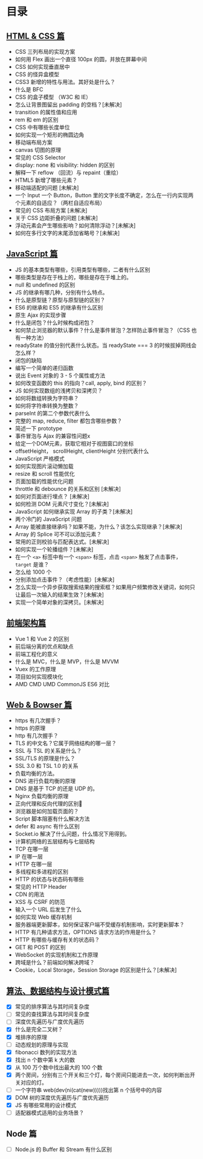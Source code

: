 # 目录

## [HTML & CSS 篇](/css-pian.md)

* CSS 三列布局的实现方案
* 如何用 Flex 画出一个直径 100px 的圆，并放在屏幕中间
* CSS 如何实现垂直居中
* CSS 的怪异盒模型
* CSS3 新增的特性与用法。其好处是什么？
* 什么是 BFC
* CSS 的盒子模型 （W3C 和 IE）
* 怎么让背景图留出 padding 的空档？[未解决]
* transition 的属性值和应用
* rem 和 em 的区别
* CSS 中有哪些长度单位
* 如何实现一个矩形的椭圆边角
* 移动端布局方案
* canvas 切图的原理
* 常见的 CSS Selector
* display: none 和 visibility: hidden 的区别
* 解释一下 reflow （回流）与 repaint（重绘）
* HTML5 新增了哪些元素？
* 移动端适配的问题 \[未解决\]
* 一个 Input 一个 Button，Button 里的文字长度不确定，怎么在一行内实现两个元素的自适应？（两栏自适应布局）
* 常见的 CSS 布局方案 \[未解决\]
* 关于 CSS 边距折叠的问题 \[未解决\]
* 浮动元素会产生哪些影响？如何清除浮动？\[未解决\]
* 如何在多行文字的末尾添加省略号？\[未解决\]

## [JavaScript 篇](/javascript-pian.md)

* JS 的基本类型有哪些，引用类型有哪些，二者有什么区别
* 哪些类型是存在于栈上的，哪些是存在于堆上的。
* null 和 undefined 的区别
* JS 的继承有哪几种，分别有什么特点。
* 什么是原型链？原型与原型链的区别？
* ES6 的继承和 ES5 的继承有什么区别
* 原生 Ajax 的实现步骤
* 什么是闭包？什么时候构成闭包？
* 如何禁止浏览器的默认事件？什么是事件冒泡？怎样防止事件冒泡？（CSS 也有一种方法）
* readyState 的值分别代表什么状态。当 readyState === 3 的时候拔掉网线会怎么样？
* 闭包的缺陷
* 编写一个简单的递归函数
* 说出 Event 对象的 3 - 5 个属性或方法
* 如何改变函数的 this 的指向？call, apply, bind 的区别？
* JS 如何实现数组的浅拷贝和深拷贝？
* 如何将数组转换为字符串？
* 如何将字符串转换为整数？
* parseInt 的第二个参数代表什么
* 完整的 map, reduce, filter 都包含哪些参数？
* 简述一下 prototype
* 事件冒泡与 Ajax 的兼容性问题x
* 给定一个DOM元素，获取它相对于视图窗口的坐标
* offsetHeight， scrollHeight, clientHeight 分别代表什么
* JavaScript 严格模式
* 如何实现图片滚动懒加载
* resize 和 scroll 性能优化
* 页面加载的性能优化问题
* throttle 和 debounce 的关系和区别 \[未解决\]
* 如何对页面进行埋点？ \[未解决\]
* 如何检测 DOM 元素尺寸变化？\[未解决\]
* JavaScript 如何继承实现 Array 的子类？\[未解决\]
* 两个冷门的 JavaScript 问题
* Array 能被直接继承吗？如果不能，为什么？该怎么实现继承？\[未解决\]
* Array 的 Splice 可不可以添加元素？
* 常用的正则校验与匹配表达式。\[未解决\]
* 如何实现一个轮播组件？\[未解决\]
* 在一个 `<a>` 标签中有一个 `<span>` 标签，点击 `<span>` 触发了点击事件，`target` 是谁？
* 怎么给 1000 个 <li> 分别添加点击事件？（考虑性能）\[未解决\]
* 怎么实现一个异步获取搜索结果的搜索框？如果用户频繁修改关键词，如何只让最后一次输入的结果生效？\[未解决\]
* 实现一个简单对象的深拷贝。\[未解决\]

## [前端架构篇](/qian-duan-jia-gou-pian.md)

* Vue 1 和 Vue 2 的区别
* 前后端分离的优点和缺点
* 前端工程化的意义
* 什么是 MVC，什么是 MVP，什么是 MVVM
* Vuex 的工作原理
* 项目如何实现模块化
* AMD CMD UMD CommonJS ES6 对比

## [Web & Bowser 篇](/web-and-bowser-pian.md)

* https 有几次握手？
* https 的原理
* http 有几次握手？
* TLS 的中文名？它属于网络结构的哪一层？
* SSL 与 TSL 的关系是什么？
* SSL/TLS 的原理是什么？
* SSL 3.0 和 TSL 1.0 的关系
* 负载均衡的方法。
* DNS 进行负载均衡的原理
* DNS 是基于 TCP 的还是 UDP 的。
* Nginx 负载均衡的原理
* 正向代理和反向代理的区别
* 浏览器是如何加载页面的？
* Script 脚本阻塞有什么解决方法
* defer 和 async 有什么区别
* Socket.io 解决了什么问题，什么情况下用得到。
* 计算机网络的五层结构与七层结构
* TCP 在哪一层
* IP 在哪一层
* HTTP 在哪一层
* 多线程和多进程的区别
* HTTP 的状态与状态码有哪些
* 常见的 HTTP Header
* CDN 的用法
* XSS 与 CSRF 的防范
* 输入一个 URL 后发生了什么
* 如何实现 Web 缓存机制
* 服务器端更新脚本，如何保证客户端不受缓存机制影响，实时更新脚本？
* HTTP 有几种请求方法，OPTIONS 请求方法的作用是什么？
* HTTP 有哪些与缓存有关的状态码？
* GET 和 POST 的区别
* WebSocket 的实现机制和工作原理
* 跨域是什么？前端如何解决跨域？
* Cookie，Local Storage，Session Storage 的区别是什么？\[未解决\]

## [算法、数据结构与设计模式篇](/suan-fa-3001-shu-ju-jie-gou-yu-she-ji-mo-shi-pian.md)

* [x] 常见的排序算法与其时间复杂度
* [ ] 常见的查找算法与其时间复杂度
* [ ] 深度优先遍历与广度优先遍历
* [x] 什么是完全二叉树？
* [x] 堆排序的原理
* [ ] 动态规划的原理与实现
* [x] fibonacci 数列的实现方法
* [x] 找出 n 个数中第 k 大的数
* [x] 从 100 万个数中找出最大的 100 个数
* [x] 两个房间，分别有三个开关和三个灯，每个房间只能进去一次，如何判断出开关对应的灯。
* [ ] 一个字符串 web\(dev\(ni\(cat\(new\)\)\)\)\)找出第 n 个括号中的内容
* [x] DOM 树的深度优先遍历与广度优先遍历
* [x] JS 有哪些常用的设计模式
* [ ] 适配器模式适用的业务场景？

## Node 篇

* [ ] Node.js 的 Buffer 和 Stream 有什么区别



